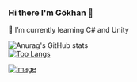 ### Hi there I'm Gökhan 👋
🌱 I’m currently learning C# and Unity

<!--
**gokhansaldik/gokhansaldik** is a ✨ _special_ ✨ repository because its `README.md` (this file) appears on your GitHub profile.

Here are some ideas to get you started:

- 🔭 I’m currently working on ...
- 🌱 I’m currently learning ...
- 👯 I’m looking to collaborate on ...
- 🤔 I’m looking for help with ...
- 💬 Ask me about ...
- 📫 How to reach me: ...
- 😄 Pronouns: ...
- ⚡ Fun fact: ...
-->
![Anurag's GitHub stats](https://github-readme-stats.vercel.app/api?username=gokhansaldik&show_icons=true&theme=synthwave)
<br>
[![Top Langs](https://github-readme-stats.vercel.app/api/top-langs/?username=gokhansaldik&layout=compact)](https://github.com/anuraghazra/github-readme-stats)

[![image](	https://img.shields.io/badge/LinkedIn-0077B5?style=for-the-badge&logo=linkedin&logoColor=white)](https://www.linkedin.com/in/gokhansaldik/)

